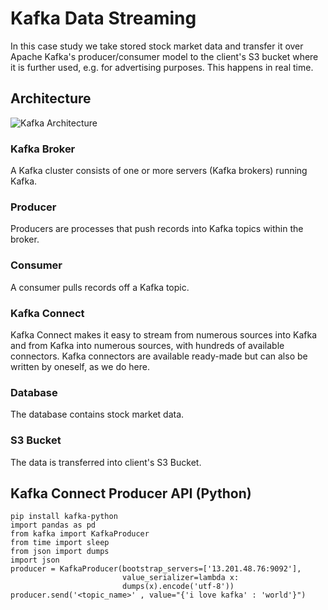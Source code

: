 # Kafka Data Streaming
In this case study we take stored stock market data and transfer it over Apache Kafka's producer/consumer model to the client's S3 bucket where it is further used, e.g. for advertising purposes. This happens in real time.

## Architecture
![Kafka Architecture](https://i.ibb.co/R4DvKck/Kafka-drawio.png "Kafka Architecture")


### Kafka Broker
A Kafka cluster consists of one or more servers (Kafka brokers) running Kafka.

### Producer
Producers are processes that push records into Kafka topics within the broker.

### Consumer
A consumer pulls records off a Kafka topic.

### Kafka Connect
Kafka Connect makes it easy to stream from numerous sources into Kafka and from Kafka into numerous sources, with hundreds of available connectors. Kafka connectors are available ready-made but can also be written by oneself, as we do here.

### Database
The database contains stock market data.

### S3 Bucket
The data is transferred into client's S3 Bucket.

## Kafka Connect Producer API (Python)
```
pip install kafka-python
import pandas as pd
from kafka import KafkaProducer
from time import sleep
from json import dumps
import json
producer = KafkaProducer(bootstrap_servers=['13.201.48.76:9092'],
                         value_serializer=lambda x:
                         dumps(x).encode('utf-8'))
producer.send('<topic_name>' , value="{'i love kafka' : 'world'}")
```


